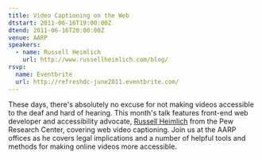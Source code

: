 ```yaml
---
title: Video Captioning on the Web
dtstart: 2011-06-16T19:00:00Z
dtend: 2011-06-16T20:00:00Z
venue: AARP
speakers:
  - name: Russell Heimlich
    url: http://www.russellheimlich.com/blog/
rsvp:
  name: Eventbrite
  url: http://refreshdc-june2011.eventbrite.com/
---
```


These days, there's absolutely no excuse for not making videos accessible to the deaf and hard of hearing. This month's talk features front-end web developer and accessibility advocate, [Russell Heimlich](http://www.russellheimlich.com/blog/) from the Pew Research Center, covering web video captioning. Join us at the AARP offices as he covers legal implications and a number of helpful tools and methods for making online videos more accessible.